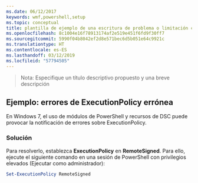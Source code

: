 ```yaml
---
ms.date: 06/12/2017
keywords: wmf,powershell,setup
ms.topic: conceptual
title: plantilla de ejemplo de una escritura de problema o limitación conocida
ms.openlocfilehash: 8c1004e16f78913174af2e519e451f6fd9f30ff7
ms.sourcegitcommit: 5990f04b8042ef2d8e571bec6d5b051e64c9921c
ms.translationtype: HT
ms.contentlocale: es-ES
ms.lasthandoff: 03/12/2019
ms.locfileid: "57794505"
---
```

 >Nota: Especifique un título descriptivo propuesto y una breve descripción

## <a name="example-erroneous-executionpolicy-errors"></a>Ejemplo: errores de ExecutionPolicy errónea
En Windows 7, el uso de módulos de PowerShell y recursos de DSC puede provocar la notificación de errores sobre ExecutionPolicy.

### <a name="resolution"></a>Solución

Para resolverlo, establezca **ExecutionPolicy** en **RemoteSigned**. Para ello, ejecute el siguiente comando en una sesión de PowerShell con privilegios elevados (Ejecutar como administrador):

```powershell
Set-ExecutionPolicy RemoteSigned
```
